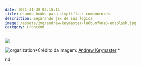 ```yaml
---
date: 2021-11-30 02:15:11
title: Usando hooks para simplificar componentes.
description: Separando jsx de sua lógica
image: /assets/img/andrew-keymaster-ln6bumfkns0-unsplash.jpg
category: Frontend
---
```

![](/assets/img/andrew-keymaster-ln6bumfkns0-unsplash.jpg)

![organization](/assets/img/tim-mossholder-kzcwygxz_j4-unsplash.jpg "organization")*Crédito da imagem: <a href="https://unsplash.com/@arnidan?utm_source=unsplash&utm_medium=referral&utm_content=creditCopyText">Andrew Keymaster</a>
  *

nd